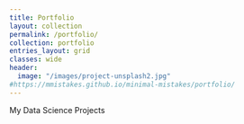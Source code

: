 ```yaml
---
title: Portfolio
layout: collection
permalink: /portfolio/
collection: portfolio
entries_layout: grid
classes: wide
header:
  image: "/images/project-unsplash2.jpg"
#https://mmistakes.github.io/minimal-mistakes/portfolio/
---
```


My Data Science Projects
